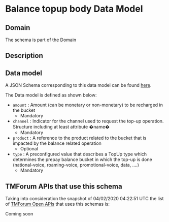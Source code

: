 # Balance topup body Data Model

## Domain

The  schema is part of the  Domain

## Description



## Data model

A JSON Schema corresponding to this data model can be found
[here](https://github.com/tmforum-rand/schemas/blob/candidates/Customer/BalanceTopupBody.schema.json).

The Data model is defined as shown below:
- `amount` : Amount (can be monetary or non-monetary) to be recharged in the bucket
  - Mandatory
- `channel` : Indicator for the channel used to request the top-up operation. Structure including at least attribute �name�
  - Mandatory
- `product` : A reference to the product related to the bucket that is impacted by the balance related operation
  - Optional
- `type` : A preconfigured value that describes a TopUp type which determines the prepay balance bucket in which the top-up is done (national-voice, roaming-voice, promotional-voice, data, ....)
  - Mandatory




## TMForum APIs that use this schema

Taking into consideration the snapshot of 04/02/2020 04:22:51 UTC the list of [TMForum Open APIs](https://www.tmforum.org/open-apis/) that uses this schemas is:

Coming soon